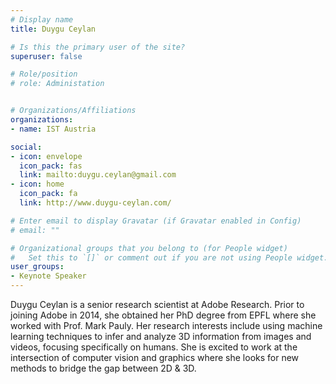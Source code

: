 ```yaml
---
# Display name
title: Duygu Ceylan

# Is this the primary user of the site?
superuser: false

# Role/position
# role: Administation


# Organizations/Affiliations
organizations:
- name: IST Austria

social:
- icon: envelope
  icon_pack: fas
  link: mailto:duygu.ceylan@gmail.com
- icon: home
  icon_pack: fa
  link: http://www.duygu-ceylan.com/

# Enter email to display Gravatar (if Gravatar enabled in Config)
# email: ""

# Organizational groups that you belong to (for People widget)
#   Set this to `[]` or comment out if you are not using People widget.
user_groups:
- Keynote Speaker
---
```

Duygu Ceylan is a senior research scientist at Adobe Research.
Prior to joining Adobe in 2014, she obtained her PhD degree from EPFL
where she worked with Prof. Mark Pauly. Her research interests include
using machine learning techniques to infer and analyze 3D information
from images and videos, focusing specifically on humans. She is
excited to work at the intersection of computer vision and graphics
where she looks for new methods to bridge the gap between 2D & 3D.
